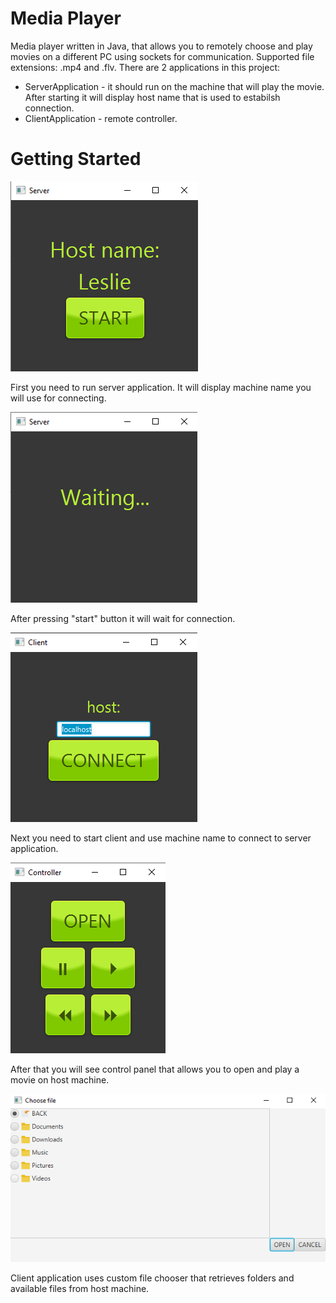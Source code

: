 # Media Player
Media player written in Java, that allows you to remotely choose and play movies on a different PC using sockets for communication. Supported file extensions: .mp4 and .flv.
There are 2 applications in this project:
* ServerApplication - it should run on the machine that will play the movie. After starting it will display host name that is used to estabilsh connection.
* ClientApplication - remote controller.

# Getting Started
![server application](screenshots/server1.png)

First you need to run server application. It will display machine name you will use for connecting.

![server application](screenshots/server2.png)

After pressing "start" button it will wait for connection.

![server application](screenshots/client1.png)

Next you need to start client and use machine name to connect to server application.

![server application](screenshots/client2.png)

After that you will see control panel that allows you to open and play a movie on host machine.

![server application](screenshots/fileChoose.png)

Client application uses custom file chooser that retrieves folders and available files from host machine.
